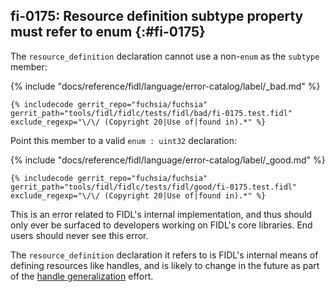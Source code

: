 ## fi-0175: Resource definition subtype property must refer to enum {:#fi-0175}

The `resource_definition` declaration cannot use a non-`enum` as the `subtype`
member:

{% include "docs/reference/fidl/language/error-catalog/label/_bad.md" %}

```fidl
{% includecode gerrit_repo="fuchsia/fuchsia" gerrit_path="tools/fidl/fidlc/tests/fidl/bad/fi-0175.test.fidl" exclude_regexp="\/\/ (Copyright 20|Use of|found in).*" %}
```

Point this member to a valid `enum : uint32` declaration:

{% include "docs/reference/fidl/language/error-catalog/label/_good.md" %}

```fidl
{% includecode gerrit_repo="fuchsia/fuchsia" gerrit_path="tools/fidl/fidlc/tests/fidl/good/fi-0175.test.fidl" exclude_regexp="\/\/ (Copyright 20|Use of|found in).*" %}
```

This is an error related to FIDL's internal implementation, and thus should only
ever be surfaced to developers working on FIDL's core libraries. End users
should never see this error.

The `resource_definition` declaration it refers to is FIDL's internal means of
defining resources like handles, and is likely to change in the future as part
of the [handle generalization](https://fxbug.dev/64629) effort.
